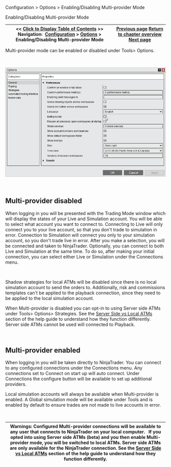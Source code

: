 ﻿


Configuration \> Options \> Enabling/Disabling Multi\-provider Mode






















Enabling/Disabling Multi\-provider Mode







| \<\< [Click to Display Table of Contents](enabling_disabling-multi-provi.md) \>\> **Navigation:**     [Configuration](configuration-1.md) \> [Options](options-1.md) \> Enabling/Disabling Multi\-provider Mode | [Previous page](creating_your_own_skin-1.md) [Return to chapter overview](options-1.md) [Next page](options_trading-1.md) |
| --- | --- |











Multi\-provider mode can be enabled or disabled under Tools\> Options.


 


![MultiProvider](multiprovider.png)


 


## Multi\-provider disabled


When logging in you will be presented with the Trading Mode window which will display the states of your Live and Simulation account. You will be able to select what account you want to connect to. Connecting to Live will only connect you to your live account, so that you don't trade to simulation in error. Connection to Simulation will connect you only to your simulation account, so you don't trade live in error. After you make a selection, you will be connected and taken to NinjaTrader. Optionally, you can connect to both Live and Simulation at the same time. To do so, after making your initial connection, you can select either Live or Simulation under the Connections menu.


 


Shadow strategies for local ATMs will be disabled since there is no local simulation account to send the orders to. Additionally, risk and commissions templates can't be applied to the playback connection, since they need to be applied to the local simulation account.


When Multi\-provider is disabled you can opt\-in to using Server side ATMs under Tools\> Options\> Strategies. See the [Server Side vs Local ATMs](server-side-vs-local-atms-1.md) section of the help guide to understand how they function differently. Server side ATMs cannot be used will connected to Playback.


 


## Multi\-provider enabled


When logging in you will be taken directly to NinjaTrader. You can connect to any configured connections under the Connections menu. Any connections set to Connect on start up will auto connect. Under Connections the configure button will be available to set up additional providers.


Local simulation accounts will always be available when Multi\-provider is enabled. A Global simulation mode will be available under Tools and is enabled by default to ensure trades are not made to live accounts in error.


 




| Warnings:  Configured Multi\-provider connections will be available to any user that connects to NinjaTrader on your local computer.   If you opted into using Server side ATMs (beta) and you then enable Multi\-provider mode, you will be switched to local ATMs. Server side ATMs are only available for the NinjaTrader connection. See the [Server Side vs Local ATMs](server-side-vs-local-atms-1.md) section of the help guide to understand how they function differently. |
| --- |



 








